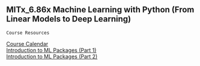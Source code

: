 ## MITx_6.86x Machine Learning with Python (From Linear Models to Deep Learning)

`Course Resources`

[Course Calendar](https://github.com/nrx33/MITx_6.86x/blob/main/course_resources/course_calendar.pdf)<br>
[Introduction to ML Packages (Part 1)](https://nbviewer.org/github/Varal7/ml-tutorial/blob/master/Part1.ipynb) <br>
[Introduction to ML Packages (Part 2)](https://nbviewer.org/github/Varal7/ml-tutorial/blob/master/Part2.ipynb)

